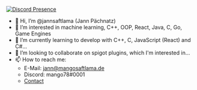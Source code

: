 [![Discord Presence](https://lanyard.cnrad.dev/api/573876541822599199)](https://discord.com/users/573876541822599199)

- 👋 Hi, I’m @jannsaftlama (Jann Pächnatz)
- 👀 I’m interested in machine learning, C++, OOP, React, Java, C, Go, Game Engines
- 🌱 I’m currently learning to develop with C++, C, JavaScript (React) and C#...
- 💞️ I’m looking to collaborate on spigot plugins, which I'm interested in...
- 📫 How to reach me:
  -  E-Mail: jann@mangosaftlama.de
  -  Discord: mango78#0001
  - [Contact](https://web.jann.dev/contact)

<!---
jannsaftlama/jannsaftlama is a ✨ special ✨ repository because its `README.md` (this file) appears on your GitHub profile.
You can click the Preview link to take a look at your changes.
--->
